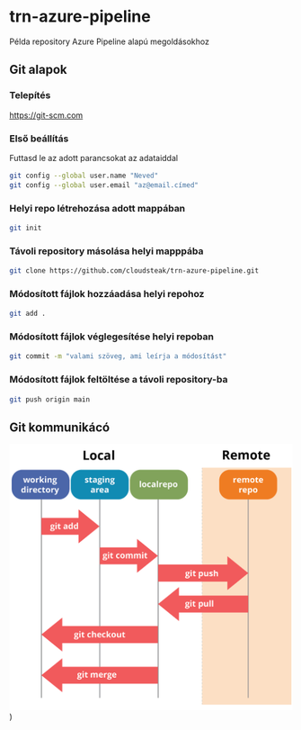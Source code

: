 # trn-azure-pipeline

Példa repository Azure Pipeline alapú megoldásokhoz

## Git alapok


### Telepítés

https://git-scm.com

### Első beállítás

Futtasd le az adott parancsokat az adataiddal

```bash
git config --global user.name "Neved"
git config --global user.email "az@email.címed"
```

### Helyi repo létrehozása adott mappában

```bash
git init
```

### Távoli repository másolása helyi mapppába

```bash
git clone https://github.com/cloudsteak/trn-azure-pipeline.git
```

### Módosított fájlok hozzáadása helyi repohoz

```bash
git add .
```

### Módosított fájlok véglegesítése helyi repoban

```bash
git commit -m "valami szöveg, ami leírja a módosítást"
```

### Módosított fájlok feltöltése a távoli repository-ba

```bash
git push origin main
```


## Git kommunikácó

![Git Communication](images/git01.png))